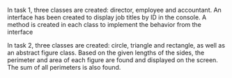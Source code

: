In task 1, three classes are created: director, employee and accountant.
An interface has been created to display job titles by ID in the console.
A method is created in each class to implement the behavior from the interface

In task 2, three classes are created: circle, triangle and rectangle, as well as an abstract figure class.
Based on the given lengths of the sides, the perimeter and area of each figure are found and displayed on the screen.
The sum of all perimeters is also found.
